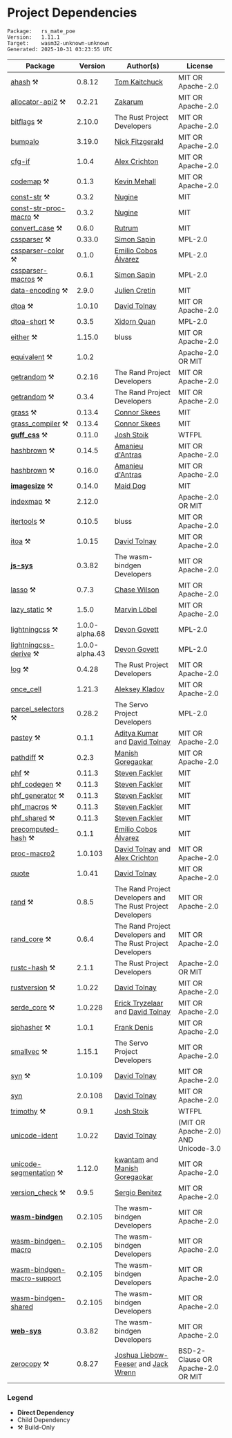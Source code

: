 # Project Dependencies
    Package:   rs_mate_poe
    Version:   1.11.1
    Target:    wasm32-unknown-unknown
    Generated: 2025-10-31 03:23:55 UTC

| Package | Version | Author(s) | License |
| ---- | ---- | ---- | ---- |
| [ahash](https://github.com/tkaitchuck/ahash) ⚒️ | 0.8.12 | [Tom Kaitchuck](mailto:tom.kaitchuck@gmail.com) | MIT OR Apache-2.0 |
| [allocator-api2](https://github.com/zakarumych/allocator-api2) ⚒️ | 0.2.21 | [Zakarum](mailto:zaq.dev@icloud.com) | MIT OR Apache-2.0 |
| [bitflags](https://github.com/bitflags/bitflags) ⚒️ | 2.10.0 | The Rust Project Developers | MIT OR Apache-2.0 |
| [bumpalo](https://github.com/fitzgen/bumpalo) | 3.19.0 | [Nick Fitzgerald](mailto:fitzgen@gmail.com) | MIT OR Apache-2.0 |
| [cfg-if](https://github.com/rust-lang/cfg-if) | 1.0.4 | [Alex Crichton](mailto:alex@alexcrichton.com) | MIT OR Apache-2.0 |
| [codemap](https://github.com/kevinmehall/codemap) ⚒️ | 0.1.3 | [Kevin Mehall](mailto:km@kevinmehall.net) | MIT OR Apache-2.0 |
| [const-str](https://github.com/Nugine/const-str) ⚒️ | 0.3.2 | [Nugine](mailto:nugine@foxmail.com) | MIT |
| [const-str-proc-macro](https://github.com/Nugine/const-str) ⚒️ | 0.3.2 | [Nugine](mailto:nugine@foxmail.com) | MIT |
| [convert_case](https://github.com/rutrum/convert-case) ⚒️ | 0.6.0 | [Rutrum](mailto:dave@rutrum.net) | MIT |
| [cssparser](https://github.com/servo/rust-cssparser) ⚒️ | 0.33.0 | [Simon Sapin](mailto:simon.sapin@exyr.org) | MPL-2.0 |
| [cssparser-color](https://github.com/servo/rust-cssparser) ⚒️ | 0.1.0 | [Emilio Cobos Álvarez](mailto:emilio@crisal.io) | MPL-2.0 |
| [cssparser-macros](https://github.com/servo/rust-cssparser) ⚒️ | 0.6.1 | [Simon Sapin](mailto:simon.sapin@exyr.org) | MPL-2.0 |
| [data-encoding](https://github.com/ia0/data-encoding) ⚒️ | 2.9.0 | [Julien Cretin](mailto:git@ia0.eu) | MIT |
| [dtoa](https://github.com/dtolnay/dtoa) ⚒️ | 1.0.10 | [David Tolnay](mailto:dtolnay@gmail.com) | MIT OR Apache-2.0 |
| [dtoa-short](https://github.com/upsuper/dtoa-short) ⚒️ | 0.3.5 | [Xidorn Quan](mailto:me@upsuper.org) | MPL-2.0 |
| [either](https://github.com/rayon-rs/either) ⚒️ | 1.15.0 | bluss | MIT OR Apache-2.0 |
| [equivalent](https://github.com/indexmap-rs/equivalent) ⚒️ | 1.0.2 |  | Apache-2.0 OR MIT |
| [getrandom](https://github.com/rust-random/getrandom) ⚒️ | 0.2.16 | The Rand Project Developers | MIT OR Apache-2.0 |
| [getrandom](https://github.com/rust-random/getrandom) ⚒️ | 0.3.4 | The Rand Project Developers | MIT OR Apache-2.0 |
| [grass](https://github.com/connorskees/grass) ⚒️ | 0.13.4 | [Connor Skees](mailto:39542938&#43;connorskees@users.noreply.github.com) | MIT |
| [grass_compiler](https://github.com/connorskees/grass) ⚒️ | 0.13.4 | [Connor Skees](mailto:39542938&#43;connorskees@users.noreply.github.com) | MIT |
| [**guff_css**](https://github.com/Blobfolio/guff) ⚒️ | 0.11.0 | [Josh Stoik](mailto:josh@blobfolio.com) | WTFPL |
| [hashbrown](https://github.com/rust-lang/hashbrown) ⚒️ | 0.14.5 | [Amanieu d'Antras](mailto:amanieu@gmail.com) | MIT OR Apache-2.0 |
| [hashbrown](https://github.com/rust-lang/hashbrown) ⚒️ | 0.16.0 | [Amanieu d'Antras](mailto:amanieu@gmail.com) | MIT OR Apache-2.0 |
| [**imagesize**](https://github.com/Roughsketch/imagesize) ⚒️ | 0.14.0 | [Maid Dog](mailto:maiddogsrl@gmail.com) | MIT |
| [indexmap](https://github.com/indexmap-rs/indexmap) ⚒️ | 2.12.0 |  | Apache-2.0 OR MIT |
| [itertools](https://github.com/rust-itertools/itertools) ⚒️ | 0.10.5 | bluss | MIT OR Apache-2.0 |
| [itoa](https://github.com/dtolnay/itoa) ⚒️ | 1.0.15 | [David Tolnay](mailto:dtolnay@gmail.com) | MIT OR Apache-2.0 |
| [**js-sys**](https://github.com/wasm-bindgen/wasm-bindgen/tree/master/crates/js-sys) | 0.3.82 | The wasm-bindgen Developers | MIT OR Apache-2.0 |
| [lasso](https://github.com/Kixiron/lasso) ⚒️ | 0.7.3 | [Chase Wilson](mailto:contact@chasewilson.dev) | MIT OR Apache-2.0 |
| [lazy_static](https://github.com/rust-lang-nursery/lazy-static.rs) ⚒️ | 1.5.0 | [Marvin Löbel](mailto:loebel.marvin@gmail.com) | MIT OR Apache-2.0 |
| [lightningcss](https://github.com/parcel-bundler/lightningcss) ⚒️ | 1.0.0-alpha.68 | [Devon Govett](mailto:devongovett@gmail.com) | MPL-2.0 |
| [lightningcss-derive](https://github.com/parcel-bundler/lightningcss) ⚒️ | 1.0.0-alpha.43 | [Devon Govett](mailto:devongovett@gmail.com) | MPL-2.0 |
| [log](https://github.com/rust-lang/log) ⚒️ | 0.4.28 | The Rust Project Developers | MIT OR Apache-2.0 |
| [once_cell](https://github.com/matklad/once_cell) | 1.21.3 | [Aleksey Kladov](mailto:aleksey.kladov@gmail.com) | MIT OR Apache-2.0 |
| [parcel_selectors](https://github.com/parcel-bundler/lightningcss) ⚒️ | 0.28.2 | The Servo Project Developers | MPL-2.0 |
| [pastey](https://github.com/as1100k/pastey) ⚒️ | 0.1.1 | [Aditya Kumar](mailto:git@adityais.dev) and [David Tolnay](mailto:dtolnay@gmail.com) | MIT OR Apache-2.0 |
| [pathdiff](https://github.com/Manishearth/pathdiff) ⚒️ | 0.2.3 | [Manish Goregaokar](mailto:manishsmail@gmail.com) | MIT OR Apache-2.0 |
| [phf](https://github.com/rust-phf/rust-phf) ⚒️ | 0.11.3 | [Steven Fackler](mailto:sfackler@gmail.com) | MIT |
| [phf_codegen](https://github.com/rust-phf/rust-phf) ⚒️ | 0.11.3 | [Steven Fackler](mailto:sfackler@gmail.com) | MIT |
| [phf_generator](https://github.com/rust-phf/rust-phf) ⚒️ | 0.11.3 | [Steven Fackler](mailto:sfackler@gmail.com) | MIT |
| [phf_macros](https://github.com/rust-phf/rust-phf) ⚒️ | 0.11.3 | [Steven Fackler](mailto:sfackler@gmail.com) | MIT |
| [phf_shared](https://github.com/rust-phf/rust-phf) ⚒️ | 0.11.3 | [Steven Fackler](mailto:sfackler@gmail.com) | MIT |
| [precomputed-hash](https://github.com/emilio/precomputed-hash) ⚒️ | 0.1.1 | [Emilio Cobos Álvarez](mailto:emilio@crisal.io) | MIT |
| [proc-macro2](https://github.com/dtolnay/proc-macro2) | 1.0.103 | [David Tolnay](mailto:dtolnay@gmail.com) and [Alex Crichton](mailto:alex@alexcrichton.com) | MIT OR Apache-2.0 |
| [quote](https://github.com/dtolnay/quote) | 1.0.41 | [David Tolnay](mailto:dtolnay@gmail.com) | MIT OR Apache-2.0 |
| [rand](https://github.com/rust-random/rand) ⚒️ | 0.8.5 | The Rand Project Developers and The Rust Project Developers | MIT OR Apache-2.0 |
| [rand_core](https://github.com/rust-random/rand) ⚒️ | 0.6.4 | The Rand Project Developers and The Rust Project Developers | MIT OR Apache-2.0 |
| [rustc-hash](https://github.com/rust-lang/rustc-hash) ⚒️ | 2.1.1 | The Rust Project Developers | Apache-2.0 OR MIT |
| [rustversion](https://github.com/dtolnay/rustversion) ⚒️ | 1.0.22 | [David Tolnay](mailto:dtolnay@gmail.com) | MIT OR Apache-2.0 |
| [serde_core](https://github.com/serde-rs/serde) ⚒️ | 1.0.228 | [Erick Tryzelaar](mailto:erick.tryzelaar@gmail.com) and [David Tolnay](mailto:dtolnay@gmail.com) | MIT OR Apache-2.0 |
| [siphasher](https://github.com/jedisct1/rust-siphash) ⚒️ | 1.0.1 | [Frank Denis](mailto:github@pureftpd.org) | MIT OR Apache-2.0 |
| [smallvec](https://github.com/servo/rust-smallvec) ⚒️ | 1.15.1 | The Servo Project Developers | MIT OR Apache-2.0 |
| [syn](https://github.com/dtolnay/syn) ⚒️ | 1.0.109 | [David Tolnay](mailto:dtolnay@gmail.com) | MIT OR Apache-2.0 |
| [syn](https://github.com/dtolnay/syn) | 2.0.108 | [David Tolnay](mailto:dtolnay@gmail.com) | MIT OR Apache-2.0 |
| [trimothy](https://github.com/Blobfolio/trimothy) ⚒️ | 0.9.1 | [Josh Stoik](mailto:josh@blobfolio.com) | WTFPL |
| [unicode-ident](https://github.com/dtolnay/unicode-ident) | 1.0.22 | [David Tolnay](mailto:dtolnay@gmail.com) | (MIT OR Apache-2.0) AND Unicode-3.0 |
| [unicode-segmentation](https://github.com/unicode-rs/unicode-segmentation) ⚒️ | 1.12.0 | [kwantam](mailto:kwantam@gmail.com) and [Manish Goregaokar](mailto:manishsmail@gmail.com) | MIT OR Apache-2.0 |
| [version_check](https://github.com/SergioBenitez/version_check) ⚒️ | 0.9.5 | [Sergio Benitez](mailto:sb@sergio.bz) | MIT OR Apache-2.0 |
| [**wasm-bindgen**](https://github.com/wasm-bindgen/wasm-bindgen) | 0.2.105 | The wasm-bindgen Developers | MIT OR Apache-2.0 |
| [wasm-bindgen-macro](https://github.com/wasm-bindgen/wasm-bindgen/tree/master/crates/macro) | 0.2.105 | The wasm-bindgen Developers | MIT OR Apache-2.0 |
| [wasm-bindgen-macro-support](https://github.com/wasm-bindgen/wasm-bindgen/tree/master/crates/macro-support) | 0.2.105 | The wasm-bindgen Developers | MIT OR Apache-2.0 |
| [wasm-bindgen-shared](https://github.com/wasm-bindgen/wasm-bindgen/tree/master/crates/shared) | 0.2.105 | The wasm-bindgen Developers | MIT OR Apache-2.0 |
| [**web-sys**](https://github.com/wasm-bindgen/wasm-bindgen/tree/master/crates/web-sys) | 0.3.82 | The wasm-bindgen Developers | MIT OR Apache-2.0 |
| [zerocopy](https://github.com/google/zerocopy) ⚒️ | 0.8.27 | [Joshua Liebow-Feeser](mailto:joshlf@google.com) and [Jack Wrenn](mailto:jswrenn@amazon.com) | BSD-2-Clause OR Apache-2.0 OR MIT |

### Legend

* **Direct Dependency**
* Child Dependency
* ⚒️ Build-Only
